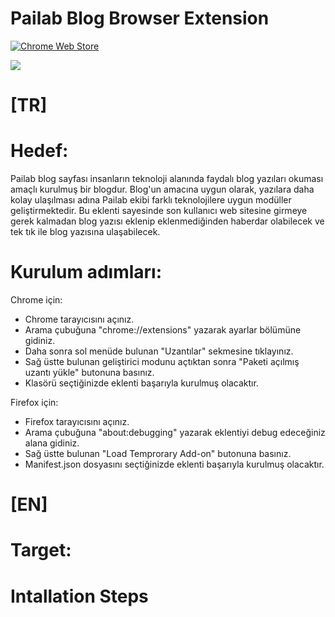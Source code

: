 # Pailab Blog Browser Extension

[![Chrome Web Store](https://img.shields.io/chrome-web-store/v/nimelepbpejjlbmoobocpfnjhihnpked.svg)](https://chrome.google.com/webstore/detail/pailab-blog-chrome-extens/ffkmipkgjancghikmhgjafocnfmoimim?hl=tr)

![](http://pailab.net/assets/images/logo.png)


# [TR] 

# Hedef:

Pailab blog sayfası insanların teknoloji alanında faydalı blog yazıları okuması amaçlı kurulmuş bir blogdur. Blog'un amacına uygun olarak, yazılara daha kolay ulaşılması adına Pailab ekibi farklı teknolojilere uygun modüller geliştirmektedir. Bu eklenti sayesinde son kullanıcı web sitesine girmeye gerek kalmadan blog yazısı eklenip eklenmediğinden haberdar olabilecek ve tek tık ile blog yazısına ulaşabilecek. 


# Kurulum adımları:

Chrome için: 
- Chrome tarayıcısını açınız.
- Arama çubuğuna "chrome://extensions" yazarak ayarlar bölümüne gidiniz.
- Daha sonra sol menüde bulunan "Uzantılar" sekmesine tıklayınız.
- Sağ üstte bulunan geliştirici modunu açtıktan sonra "Paketi açılmış uzantı yükle" butonuna basınız. 
- Klasörü seçtiğinizde eklenti başarıyla kurulmuş olacaktır.

Firefox için:
- Firefox tarayıcısını açınız.
- Arama çubuğuna "about:debugging" yazarak eklentiyi debug edeceğiniz alana gidiniz.
- Sağ üstte bulunan "Load Temprorary Add-on" butonuna basınız.
- Manifest.json dosyasını seçtiğinizde eklenti başarıyla kurulmuş olacaktır.

# [EN] 

# Target:

# Intallation Steps
